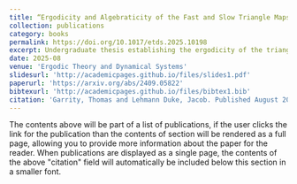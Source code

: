 ```yaml
---
title: “Ergodicity and Algebraticity of the Fast and Slow Triangle Maps”
collection: publications
category: books
permalink: https://doi.org/10.1017/etds.2025.10198
excerpt: Undergraduate thesis establishing the ergodicity of the triangle map
date: 2025-08
venue: 'Ergodic Theory and Dynamical Systems'
slidesurl: 'http://academicpages.github.io/files/slides1.pdf'
paperurl: 'https://arxiv.org/abs/2409.05822'
bibtexurl: 'http://academicpages.github.io/files/bibtex1.bib'
citation: 'Garrity, Thomas and Lehmann Duke, Jacob. Published August 2025 in “Ergodic Theory and Dynamical Systems.”' 
---
```

The contents above will be part of a list of publications, if the user clicks the link for the publication than the contents of section will be rendered as a full page, allowing you to provide more information about the paper for the reader. When publications are displayed as a single page, the contents of the above "citation" field will automatically be included below this section in a smaller font.
